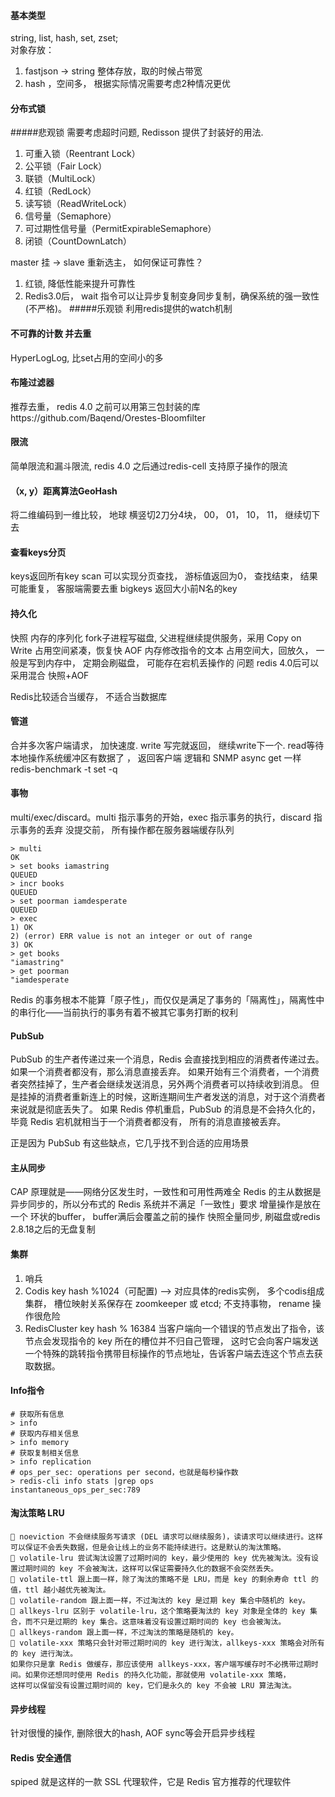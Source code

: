 #### 基本类型
string, list, hash, set, zset;  
对象存放： 
1. fastjson -> string  整体存放，取的时候占带宽  
2. hash ，空间多， 根据实际情况需要考虑2种情况更优

#### 分布式锁
#####悲观锁
需要考虑超时问题,  Redisson 提供了封装好的用法.  
1. 可重入锁（Reentrant Lock）
2. 公平锁（Fair Lock）
3. 联锁（MultiLock）
4. 红锁（RedLock）
5. 读写锁（ReadWriteLock）
6. 信号量（Semaphore）
7. 可过期性信号量（PermitExpirableSemaphore）
8. 闭锁（CountDownLatch）

master 挂 -> slave 重新选主， 如何保证可靠性？  
1. 红锁,  降低性能来提升可靠性
2. Redis3.0后， wait 指令可以让异步复制变身同步复制，确保系统的强一致性 (不严格)。 
#####乐观锁
利用redis提供的watch机制


#### 不可靠的计数 并去重
HyperLogLog, 比set占用的空间小的多

#### 布隆过滤器
推荐去重，  redis 4.0 之前可以用第三包封装的库https://github.com/Baqend/Orestes-Bloomfilter

#### 限流
简单限流和漏斗限流,  redis 4.0 之后通过redis-cell 支持原子操作的限流

#### （x, y）距离算法GeoHash
将二维编码到一维比较， 地球 横竖切2刀分4块， 00， 01， 10， 11， 继续切下去

#### 查看keys分页
keys返回所有key
scan 可以实现分页查找， 游标值返回为0， 查找结束， 结果可能重复， 客服端需要去重
bigkeys 返回大小前N名的key

#### 持久化
快照 内存的序列化  fork子进程写磁盘, 父进程继续提供服务，采用 Copy on Write 占用空间紧凑，恢复快
AOF  内存修改指令的文本   占用空间大，回放久，  一般是写到内存中， 定期会刷磁盘， 可能存在宕机丢操作的
问题
redis 4.0后可以采用混合 快照+AOF

Redis比较适合当缓存， 不适合当数据库

#### 管道
合并多次客户端请求， 加快速度.   write 写完就返回， 继续write下一个.   read等待本地操作系统缓冲区有数据了 ， 返回客户端
逻辑和 SNMP async get 一样
redis-benchmark -t set -q

#### 事物
multi/exec/discard。multi 指示事务的开始，exec 指示事务的执行，discard 指示事务的丢弃
没提交前， 所有操作都在服务器端缓存队列
```
> multi
OK
> set books iamastring
QUEUED
> incr books
QUEUED
> set poorman iamdesperate
QUEUED
> exec
1) OK
2) (error) ERR value is not an integer or out of range
3) OK
> get books
"iamastring"
> get poorman
"iamdesperate
```

Redis 的事务根本不能算「原子性」，而仅仅是满足了事务的「隔离性」，隔离性中的串行化——当前执行的事务有着不被其它事务打断的权利

#### PubSub
PubSub 的生产者传递过来一个消息，Redis 会直接找到相应的消费者传递过去。如果一个消费者都没有，那么消息直接丢弃。
如果开始有三个消费者，一个消费者突然挂掉了，生产者会继续发送消息，另外两个消费者可以持续收到消息。
但是挂掉的消费者重新连上的时候，这断连期间生产者发送的消息，对于这个消费者来说就是彻底丢失了。
如果 Redis 停机重启，PubSub 的消息是不会持久化的，毕竟 Redis 宕机就相当于一个消费者都没有，
所有的消息直接被丢弃。

正是因为 PubSub 有这些缺点，它几乎找不到合适的应用场景

#### 主从同步
CAP 原理就是——网络分区发生时，一致性和可用性两难全
Redis 的主从数据是异步同步的，所以分布式的 Redis 系统并不满足「一致性」要求
增量操作是放在一个 环状的buffer， buffer满后会覆盖之前的操作
快照全量同步,  刷磁盘或redis 2.8.18之后的无盘复制

#### 集群
1. 哨兵
2. Codis  key hash %1024（可配置)  --> 对应具体的redis实例，  多个codis组成集群， 槽位映射关系保存在
zoomkeeper 或 etcd;  不支持事物， rename 操作很危险
3. RedisCluster  key  hash % 16384  当客户端向一个错误的节点发出了指令，该节点会发现指令的 key 所在的槽位并不归自己管理，
这时它会向客户端发送一个特殊的跳转指令携带目标操作的节点地址，告诉客户端去连这个节点去获取数据。

#### Info指令
```
# 获取所有信息
> info
# 获取内存相关信息
> info memory
# 获取复制相关信息
> info replication
# ops_per_sec: operations per second，也就是每秒操作数
> redis-cli info stats |grep ops
instantaneous_ops_per_sec:789
```

#### 淘汰策略 LRU
````
 noeviction 不会继续服务写请求 (DEL 请求可以继续服务)，读请求可以继续进行。这样可以保证不会丢失数据，但是会让线上的业务不能持续进行。这是默认的淘汰策略。
 volatile-lru 尝试淘汰设置了过期时间的 key，最少使用的 key 优先被淘汰。没有设置过期时间的 key 不会被淘汰，这样可以保证需要持久化的数据不会突然丢失。
 volatile-ttl 跟上面一样，除了淘汰的策略不是 LRU，而是 key 的剩余寿命 ttl 的值，ttl 越小越优先被淘汰。
 volatile-random 跟上面一样，不过淘汰的 key 是过期 key 集合中随机的 key。
 allkeys-lru 区别于 volatile-lru，这个策略要淘汰的 key 对象是全体的 key 集合，而不只是过期的 key 集合。这意味着没有设置过期时间的 key 也会被淘汰。
 allkeys-random 跟上面一样，不过淘汰的策略是随机的 key。
 volatile-xxx 策略只会针对带过期时间的 key 进行淘汰，allkeys-xxx 策略会对所有的 key 进行淘汰。
如果你只是拿 Redis 做缓存，那应该使用 allkeys-xxx，客户端写缓存时不必携带过期时间。如果你还想同时使用 Redis 的持久化功能，那就使用 volatile-xxx 策略，
这样可以保留没有设置过期时间的 key，它们是永久的 key 不会被 LRU 算法淘汰。
````

#### 异步线程
针对很慢的操作, 删除很大的hash, AOF sync等会开启异步线程

#### Redis 安全通信
spiped 就是这样的一款 SSL 代理软件，它是 Redis 官方推荐的代理软件